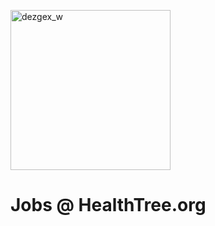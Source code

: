 [<img width="256" alt="dezgex_w" src="https://raw.githubusercontent.com/HealthTree/healthtree-jobs/master/assets/img/logo.png">](https://www.healthtree.org/)

# Jobs @ HealthTree.org
